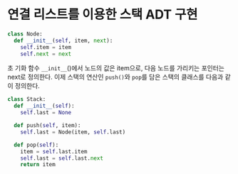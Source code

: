 # 연결 리스트를 이용한 스택 ADT 구현

```py
class Node:
  def __init__(self, item, next):
    self.item = item
    self.next = next
```

초 기화 함수 `__init__`()에서 노드의 값은 item으로, 다음 노드를 가리키는 포인터는 next로 정의한다. 이제 스택의 연산인 `push()`와 `pop`를 담은 스택의 클래스를 다음과 같이 정의한다. 

```py
class Stack:
  def __init__(self):
    self.last = None

  def push(self, item):
    self.last = Node(item, self.last)

  def pop(self):
    item = self.last.item
    self.last = self.last.next
    return item
```
